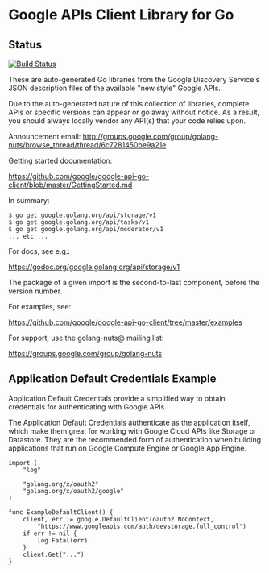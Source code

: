 # Google APIs Client Library for Go

## Status
[![Build Status](https://travis-ci.org/google/google-api-go-client.png)](https://travis-ci.org/google/google-api-go-client)

These are auto-generated Go libraries from the Google Discovery Service's JSON description files of the available "new style" Google APIs.

Due to the auto-generated nature of this collection of libraries, complete APIs or specific versions can appear or go away without notice.
As a result, you should always locally vendor any API(s) that your code relies upon.

Announcement email:
http://groups.google.com/group/golang-nuts/browse_thread/thread/6c7281450be9a21e

Getting started documentation:

   https://github.com/google/google-api-go-client/blob/master/GettingStarted.md

In summary:

```
$ go get google.golang.org/api/storage/v1
$ go get google.golang.org/api/tasks/v1
$ go get google.golang.org/api/moderator/v1
... etc ...
```

For docs, see e.g.:

   https://godoc.org/google.golang.org/api/storage/v1

The package of a given import is the second-to-last component, before the version number.

For examples, see:

   https://github.com/google/google-api-go-client/tree/master/examples

For support, use the golang-nuts@ mailing list:

   https://groups.google.com/group/golang-nuts

## Application Default Credentials Example

Application Default Credentials provide a simplified way to obtain credentials
for authenticating with Google APIs.

The Application Default Credentials authenticate as the application itself,
which make them great for working with Google Cloud APIs like Storage or
Datastore. They are the recommended form of authentication when building
applications that run on Google Compute Engine or Google App Engine.

```
import (
	"log"

	"golang.org/x/oauth2"
	"golang.org/x/oauth2/google"
)

func ExampleDefaultClient() {
	client, err := google.DefaultClient(oauth2.NoContext,
		"https://www.googleapis.com/auth/devstorage.full_control")
	if err != nil {
		log.Fatal(err)
	}
	client.Get("...")
}
```
